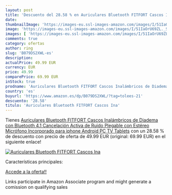 ```yaml
---
layout: post
title: 'Descuento del 28.58 % en Auriculares Bluetooth FITFORT Cascos Ina'
date: 
thumbnailImage: 'https://images-eu.ssl-images-amazon.com/images/I/51IaOrU69ZL._SL200_.jpg'
image: 'https://images-eu.ssl-images-amazon.com/images/I/51IaOrU69ZL._SL200_.jpg'
images: [ 'https://images-eu.ssl-images-amazon.com/images/I/51IaOrU69ZL._SL200_.jpg' ]
comments: true
category: ofertas
author: ring
slug: 'B079DS2XWL-es'
description:
actualPrice: 49.99 EUR
currency: EUR
price: 49.99
comparePrice: 69.99 EUR
inStock: true
prodname: 'Auriculares Bluetooth FITFORT Cascos Inalámbricos de Diadema con Bluetooth 4.1  Cancelación Activa de Ruido  Plegable con Estéreo  Micrófono Incorporado para iphone Android PC TV Tablets'
country: 'es'
buyurl: 'https://www.amazon.es/dp/B079DS2XWL/?tag=tolees-21'
descuento: '28.58'
titulo: 'Auriculares Bluetooth FITFORT Cascos Ina'
---
```


Tienes [Auriculares Bluetooth FITFORT Cascos Inalámbricos de Diadema con Bluetooth 4.1  Cancelación Activa de Ruido  Plegable con Estéreo  Micrófono Incorporado para iphone Android PC TV Tablets](https://www.amazon.es/dp/B079DS2XWL/?tag=tolees-21) con un 28.58 % de descuento con precio de oferta de 49.99 EUR (original: 69.99 EUR) en el siguiente enlace!

[![Auriculares Bluetooth FITFORT Cascos Ina](https://images-eu.ssl-images-amazon.com/images/I/51IaOrU69ZL._SL200_.jpg)](https://www.amazon.es/dp/B079DS2XWL/?tag=tolees-21)

Características principales:


[Accede a la oferta!!](https://www.amazon.es/dp/B079DS2XWL/?tag=tolees-21)

Links participate in Amazon Associate program and might generate a comission on qualifying sales


